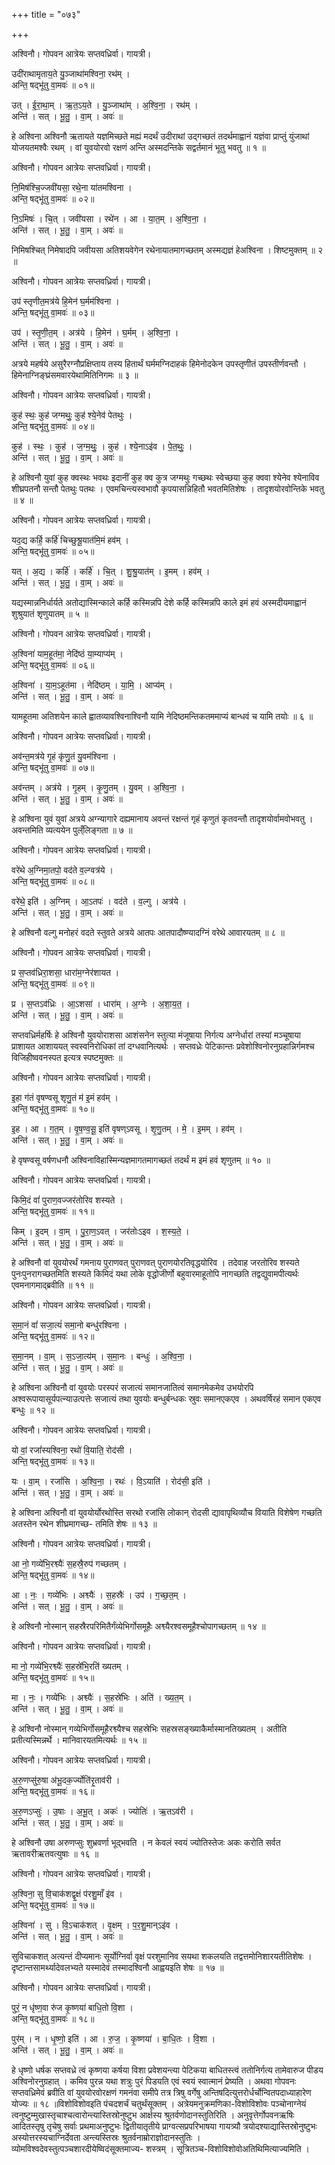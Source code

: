 +++
title = "०७३"

+++


अश्विनौ। गोपवन आत्रेयः सप्तवध्रिर्वा। गायत्री।

उदी॑राथामृताय॒ते यु॒ञ्जाथा॑मश्विना॒ रथ॑म् ।  
अन्ति॒ षद्भू॑तु वा॒मवः॑ ॥ ०१॥

उत् । ई॒रा॒था॒म् । ऋ॒त॒ऽय॒ते । यु॒ञ्जाथा॑म् । अ॒श्वि॒ना॒ । रथ॑म् ।  
अन्ति॑ । सत् । भू॒तु॒ । वा॒म् । अवः॑ ॥

हे अश्विना अश्विनौ ऋतायते यज्ञमिच्छते मह्यं मदर्थं उदीराथां उद्गच्छतं तदर्थमाह्वानं यज्ञंवा प्राप्तुं युंजाथां योजयतमश्वैः रथम् । वां युवयोरवो रक्षणं अन्ति अस्मदन्तिके सद्वर्तमानं भूतु भवतु ॥ १ ॥

अश्विनौ। गोपवन आत्रेयः सप्तवध्रिर्वा। गायत्री।

नि॒मिष॑श्चि॒ज्जवी॑यसा॒ रथे॒ना या॑तमश्विना ।  
अन्ति॒ षद्भू॑तु वा॒मवः॑ ॥ ०२॥

नि॒ऽमिषः॑ । चि॒त् । जवी॑यसा । रथे॑न । आ । या॒त॒म् । अ॒श्वि॒ना॒ ।  
अन्ति॑ । सत् । भू॒तु॒ । वा॒म् । अवः॑ ॥

निमिषश्चित् निमेषादपि जवीयसा अतिशयवेगेन रथेनायातमागच्छतम् अस्मद्यज्ञं हेअश्विना । शिष्टमुक्तम् ॥ २ ॥

अश्विनौ। गोपवन आत्रेयः सप्तवध्रिर्वा। गायत्री।

उप॑ स्तृणीत॒मत्र॑ये हि॒मेन॑ घ॒र्मम॑श्विना ।  
अन्ति॒ षद्भू॑तु वा॒मवः॑ ॥ ०३॥

उप॑ । स्तृ॒णी॒त॒म् । अत्र॑ये । हि॒मेन॑ । घ॒र्मम् । अ॒श्वि॒ना॒ ।  
अन्ति॑ । सत् । भू॒तु॒ । वा॒म् । अवः॑ ॥

अत्रये महर्षये असुरैरग्नौप्रक्षिप्ताय तस्य हितार्थं घर्ममग्निदाहकं हिमेनोदकेन उपस्तृणीतं उपस्तीर्णवन्तौ । हिमेनाग्निङ्घ्रंसमवारयेथामितिनिगमः ॥ ३ ॥

अश्विनौ। गोपवन आत्रेयः सप्तवध्रिर्वा। गायत्री।

कुह॑ स्थः॒ कुह॑ जग्मथुः॒ कुह॑ श्ये॒नेव॑ पेतथुः ।  
अन्ति॒ षद्भू॑तु वा॒मवः॑ ॥ ०४॥

कुह॑ । स्थः॒ । कुह॑ । ज॒ग्म॒थुः॒ । कुह॑ । श्ये॒नाऽइ॑व । पे॒त॒थुः॒ ।  
अन्ति॑ । सत् । भू॒तु॒ । वा॒म् । अवः॑ ॥

हे अश्विनौ युवां कुह क्वस्थः भवथः इदानीं कुह क्व कुत्र जग्मथुः गच्छथः स्वेच्छया कुह क्ववा श्येनेव श्येनाविव शीघ्रपतनौ सन्तौ पेतथुः पतथः । एवमचिन्त्यस्वभावौ कृपयासन्निहितौ भवतमितिशेषः । तादृशयोरवोन्तिके भवतु ॥ ४ ॥

अश्विनौ। गोपवन आत्रेयः सप्तवध्रिर्वा। गायत्री।

यद॒द्य कर्हि॒ कर्हि॑ चिच्छुश्रू॒यात॑मि॒मं हव॑म् ।  
अन्ति॒ षद्भू॑तु वा॒मवः॑ ॥ ०५॥

यत् । अ॒द्य । कर्हि॑ । कर्हि॑ । चि॒त् । शु॒श्रु॒यात॑म् । इ॒मम् । हव॑म् ।  
अन्ति॑ । सत् । भू॒तु॒ । वा॒म् । अवः॑ ॥

यद्यस्मान्ननिर्धार्यते अतोद्यास्मिन्काले कर्हि कस्मिन्नपि देशे कर्हि कस्मिन्नपि काले इमं हवं अस्मदीयमाह्वानं शुश्रुयातं शृणुयातम् ॥ ५ ॥

अश्विनौ। गोपवन आत्रेयः सप्तवध्रिर्वा। गायत्री।

अ॒श्विना॑ याम॒हूत॑मा॒ नेदि॑ष्ठं या॒म्याप्य॑म् ।  
अन्ति॒ षद्भू॑तु वा॒मवः॑ ॥ ०६॥

अ॒श्विना॑ । या॒म॒ऽहूत॑मा । नेदि॑ष्ठम् । या॒मि॒ । आप्य॑म् ।  
अन्ति॑ । सत् । भू॒तु॒ । वा॒म् । अवः॑ ॥

यामहूतमा अतिशयेन काले ह्वातव्यावश्विनाश्विनौ यामि नेदिष्ठमन्तिकतममाप्यं बान्धवं च यामि तयोः ॥ ६ ॥

अश्विनौ। गोपवन आत्रेयः सप्तवध्रिर्वा। गायत्री।

अव॑न्त॒मत्र॑ये गृ॒हं कृ॑णु॒तं यु॒वम॑श्विना ।  
अन्ति॒ षद्भू॑तु वा॒मवः॑ ॥ ०७॥

अव॑न्तम् । अत्र॑ये । गृ॒हम् । कृ॒णु॒तम् । यु॒वम् । अ॒श्वि॒ना॒ ।  
अन्ति॑ । सत् । भू॒तु॒ । वा॒म् । अवः॑ ॥

हे अश्विना युवं युवां अत्रये अग्न्यागारे दह्यमानाय अवन्तं रक्षन्तं गृहं कृणुतं कृतवन्तौ तादृशयोर्वामवोभवतु । अवन्तमिति व्यत्ययेन पुल्ँलिङ्गता ॥ ७ ॥

अश्विनौ। गोपवन आत्रेयः सप्तवध्रिर्वा। गायत्री।

वरे॑थे अ॒ग्निमा॒तपो॒ वद॑ते व॒ल्ग्वत्र॑ये ।  
अन्ति॒ षद्भू॑तु वा॒मवः॑ ॥ ०८॥

वरे॑थे॒ इति॑ । अ॒ग्निम् । आ॒ऽतपः॑ । वद॑ते । व॒ल्गु । अत्र॑ये ।  
अन्ति॑ । सत् । भू॒तु॒ । वा॒म् । अवः॑ ॥

हे अश्विनौ वल्गु मनोहरं वदते स्तुवते अत्रये आतपः आतपादौष्ण्यादग्निं वरेथे आवारयतम् ॥ ८ ॥

अश्विनौ। गोपवन आत्रेयः सप्तवध्रिर्वा। गायत्री।

प्र स॒प्तव॑ध्रिरा॒शसा॒ धारा॑म॒ग्नेर॑शायत ।  
अन्ति॒ षद्भू॑तु वा॒मवः॑ ॥ ०९॥

प्र । स॒प्तऽव॑ध्रिः । आ॒ऽशसा॑ । धारा॑म् । अ॒ग्नेः । अ॒शा॒य॒त॒ ।  
अन्ति॑ । सत् । भू॒तु॒ । वा॒म् । अवः॑ ॥

सप्तवध्रिर्महर्षिः हे अश्विनौ युवयोराशसा आशंसनेन स्तुत्या मंजूषाया निर्गत्य अग्नेर्धारां तस्यां मञ्चूषाया प्राशायत आशाययत् स्वस्वनिरोधिकां तां दग्धवानित्यर्थः । सप्तवध्रेः पेटिकान्तः प्रवेशोश्विनोरनुग्रहान्निर्गमश्च विजिहीष्ववनस्पत इत्यत्र स्पष्टमुक्तः ॥

अश्विनौ। गोपवन आत्रेयः सप्तवध्रिर्वा। गायत्री।

इ॒हा ग॑तं वृषण्वसू शृणु॒तं म॑ इ॒मं हव॑म् ।  
अन्ति॒ षद्भू॑तु वा॒मवः॑ ॥ १०॥

इ॒ह । आ । ग॒त॒म् । वृ॒ष॒ण्व॒सू॒ इति॑ वृषण्ऽवसू । शृ॒णु॒तम् । मे॒ । इ॒मम् । हव॑म् ।  
अन्ति॑ । सत् । भू॒तु॒ । वा॒म् । अवः॑ ॥

हे वृषण्वसू वर्षणधनौ अश्विनाविहास्मिन्यज्ञमागतमागच्छतं तदर्थं म इमं हवं शृणुतम् ॥ १० ॥

अश्विनौ। गोपवन आत्रेयः सप्तवध्रिर्वा। गायत्री।

किमि॒दं वां॑ पुराण॒वज्जर॑तोरिव शस्यते ।  
अन्ति॒ षद्भू॑तु वा॒मवः॑ ॥ ११॥

किम् । इ॒दम् । वा॒म् । पु॒रा॒ण॒ऽवत् । जर॑तोःऽइव । श॒स्य॒ते॒ ।  
अन्ति॑ । सत् । भू॒तु॒ । वा॒म् । अवः॑ ॥

हे अश्विनौ वां युवयोरर्थं गमनाय पुराणवत् पुराणवत् पुराणयोरतिवृद्धयोरिव । तदेवाह जरतोरिव शस्यते पुनःपुनरागच्छतमिति शस्यते किमिदं यथा लोके वृद्धोजीर्णो बहुवारमाहूतोपि नागच्छति तद्वद्युवामपीत्यर्थः एवमनागमाद्ब्रवीति ॥ ११ ॥

अश्विनौ। गोपवन आत्रेयः सप्तवध्रिर्वा। गायत्री।

स॒मा॒नं वां॑ सजा॒त्यं॑ समा॒नो बन्धु॑रश्विना ।  
अन्ति॒ षद्भू॑तु वा॒मवः॑ ॥ १२॥

स॒मा॒नम् । वा॒म् । स॒ऽजा॒त्य॑म् । स॒मा॒नः । बन्धुः॑ । अ॒श्वि॒ना॒ ।  
अन्ति॑ । सत् । भू॒तु॒ । वा॒म् । अवः॑ ॥

हे अश्विना अश्विनौ वां युवयोः परस्परं सजात्यं समानजातित्वं समानमेकमेव उभयोरपि अश्वरूपायासूर्यपत्न्याउत्पत्तेः सजात्यं तथा युवयोः बन्धुर्बन्धकः स्रुवः समानएकएव । अथवर्षिरहं समान एकएव बन्धुः ॥ १२ ॥

अश्विनौ। गोपवन आत्रेयः सप्तवध्रिर्वा। गायत्री।

यो वां॒ रजां॑स्यश्विना॒ रथो॑ वि॒याति॒ रोद॑सी ।  
अन्ति॒ षद्भू॑तु वा॒मवः॑ ॥ १३॥

यः । वा॒म् । रजां॑सि । अ॒श्वि॒ना॒ । रथः॑ । वि॒ऽयाति॑ । रोद॑सी॒ इति॑ ।  
अन्ति॑ । सत् । भू॒तु॒ । वा॒म् । अवः॑ ॥

हे अश्विना अश्विनौ वां युवयोर्योरथोस्ति सरथो रजांसि लोकान् रोदसी द्यावापृथिव्यौच वियाति विशेषेण गच्छति अतस्तेन रथेन शीघ्रमागच्छ- तमिति शेषः ॥ १३ ॥

अश्विनौ। गोपवन आत्रेयः सप्तवध्रिर्वा। गायत्री।

आ नो॒ गव्ये॑भि॒रश्व्यैः॑ स॒हस्रै॒रुप॑ गच्छतम् ।  
अन्ति॒ षद्भू॑तु वा॒मवः॑ ॥ १४॥

आ । नः॒ । गव्ये॑भिः । अश्व्यैः॑ । स॒हस्रैः॑ । उप॑ । ग॒च्छ॒त॒म् ।  
अन्ति॑ । सत् । भू॒तु॒ । वा॒म् । अवः॑ ॥

हे अश्विनौ नोस्मान् सहस्रैरपरिमितैर्गंव्येभिर्गोसमूहैः अश्व्यैरश्वसमूहैश्चोपागच्छतम् ॥ १४ ॥

अश्विनौ। गोपवन आत्रेयः सप्तवध्रिर्वा। गायत्री।

मा नो॒ गव्ये॑भि॒रश्व्यैः॑ स॒हस्रे॑भि॒रति॑ ख्यतम् ।  
अन्ति॒ षद्भू॑तु वा॒मवः॑ ॥ १५॥

मा । नः॒ । गव्ये॑भिः । अश्व्यैः॑ । स॒हस्रे॑भिः । अति॑ । ख्य॒त॒म् ।  
अन्ति॑ । सत् । भू॒तु॒ । वा॒म् । अवः॑ ॥

हे अश्विनौ नोस्मान् गव्येभिर्गोसमूहैरश्व्यैश्च सहस्रेभिः सहस्रसङ्ख्याकैर्मास्मानतिख्यतम् । अतीति प्रतीत्यस्मिन्नर्थे । मानिवारयतमित्यर्थः ॥ १५ ॥

अश्विनौ। गोपवन आत्रेयः सप्तवध्रिर्वा। गायत्री।

अ॒रु॒णप्सु॑रु॒षा अ॑भू॒दक॒र्ज्योति॑रृ॒ताव॑री ।  
अन्ति॒ षद्भू॑तु वा॒मवः॑ ॥ १६॥

अ॒रु॒णऽप्सुः॑ । उ॒षाः । अ॒भू॒त् । अकः॑ । ज्योतिः॑ । ऋ॒तऽव॑री ।  
अन्ति॑ । सत् । भू॒तु॒ । वा॒म् । अवः॑ ॥

हे अश्विनौ उषा अरुणप्सुः शुभ्रवर्णा भूद्भवति । न केवलं स्वयं ज्योतिस्तेजः अकः करोति सर्वत ऋतावरीऋतवत्युषाः ॥ १६ ॥

अश्विनौ। गोपवन आत्रेयः सप्तवध्रिर्वा। गायत्री।

अ॒श्विना॒ सु वि॒चाक॑शद्वृ॒क्षं प॑रशु॒माँ इ॑व ।  
अन्ति॒ षद्भू॑तु वा॒मवः॑ ॥ १७॥

अ॒श्विना॑ । सु । वि॒ऽचाक॑शत् । वृ॒क्षम् । प॒र॒शु॒मान्ऽइ॑व ।  
अन्ति॑ । सत् । भू॒तु॒ । वा॒म् । अवः॑ ॥

सुविचाकशत् अत्यन्तं दीप्यमानः सूर्योग्निर्वा वृक्षं परशुमानिव सयथा शकलयति तद्वत्तमोनिशारयतीतिशेषः । दृष्टान्तसामर्थ्यादेवलभ्यते यस्मादेवं तस्मादश्विनौ आह्वयइति शेषः ॥ १७ ॥

अश्विनौ। गोपवन आत्रेयः सप्तवध्रिर्वा। गायत्री।

पुरं॒ न धृ॑ष्ण॒वा रु॑ज कृ॒ष्णया॑ बाधि॒तो वि॒शा ।  
अन्ति॒ षद्भू॑तु वा॒मवः॑ ॥ १८॥

पुर॑म् । न । धृ॒ष्णो॒ इति॑ । आ । रु॒ज॒ । कृ॒ष्णया॑ । बा॒धि॒तः । वि॒शा ।  
अन्ति॑ । सत् । भू॒तु॒ । वा॒म् । अवः॑ ॥

हे धृष्णो धर्षक सप्तवध्रे त्वं कृष्णया कर्षया विशा प्रवेशयन्त्या पेटिकया बाधितस्त्वं ततोनिर्गत्य तामेवारुज पीडय अश्विनोरनुग्रहात् । कमिव पुरन्न यथा शत्रुः पुरं पिडयति एवं स्वयं स्वात्मानं प्रेष्यति । अथवा गोपवनः सप्तवध्रिमेवं ब्रवीति वां युवयोरवोरक्षणं गमनंवा समीपे तत्र त्रिषु वर्गेषु अन्तिषदित्युत्तरोर्धर्चोन्वितपदाध्याहारेण योज्यः ॥ १८ ॥विशोविशोवइति पंचदशर्चं चतुर्थंसूक्तम् । अत्रेयमनुक्रमणिका-विशोविशोवः पञ्चोनाग्नेयं त्वनुष्टुम्मुखास्तृचाश्चत्वारोन्त्यास्तिस्रोनुष्टुभ आर्क्षस्य श्रुतर्वणोदानस्तुतिरिति । अनुवृत्तेर्गोपवनऋषिः आदितस्तृषु तृचेषु सर्वाः प्रथमाअनुष्टुभः द्वितीयातृतीये प्राग्वत्सप्रपरिभाषया गायत्र्यौ त्रयोदश्याद्यास्तिस्रोनुष्टुभः अस्योत्तरस्यचाग्निर्देवता अन्त्यस्तिस्रः श्रुतर्वनाम्रोराज्ञोदानस्तुतिः । व्योमविश्वदेवस्तुत्पञ्चशारदीयेष्विदंसूक्तमाज्य- शस्त्रम् । सूत्रितञ्च-विशोविशोवोअतिथिमित्याज्यमिति ।